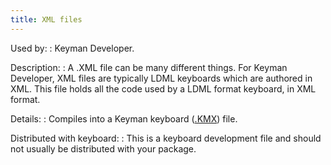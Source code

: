 ```yaml
---
title: XML files
---
```


Used by:
:   <span class="application">Keyman Developer</span>.

Description:
:   A .XML file can be many different things. For Keyman Developer, XML files
    are typically LDML keyboards which are authored in XML. This file holds all
    the code used by a LDML format keyboard, in XML format.

Details:
:   Compiles into a Keyman keyboard ([.KMX](kmx)) file.

Distributed with keyboard:
:   This is a keyboard development file and should not usually be distributed
    with your package.
